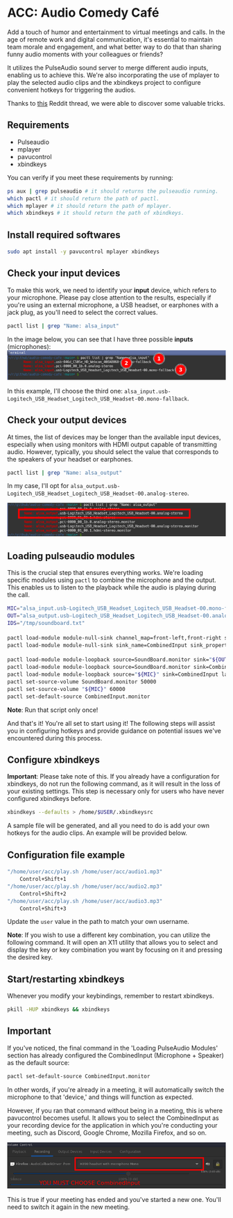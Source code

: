 # ACC: Audio Comedy Café

Add a touch of humor and entertainment to virtual meetings and calls. In the age of remote work and digital communication, it's essential to maintain team morale and engagement, and what better way to do that than sharing funny audio moments with your colleagues or friends?

It utilizes the PulseAudio sound server to merge different audio inputs, enabling us to achieve this. We're also incorporating the use of mplayer to play the selected audio clips and the xbindkeys project to configure convenient hotkeys for triggering the audios.

Thanks to [this](https://www.reddit.com/r/archlinux/comments/rlpaj9/pulseaudio_redirecting_audio_file_to_input) Reddit thread, we were able to discover some valuable tricks.

## Requirements
- Pulseaudio
- mplayer
- pavucontrol
- xbindkeys

You can verify if you meet these requirements by running:

```bash
ps aux | grep pulseaudio # it should returns the pulseaudio running.
which pactl # it should return the path of pactl.
which mplayer # it should return the path of mplayer.
which xbindkeys # it should return the path of xbindkeys.
```

## Install required softwares

```bash
sudo apt install -y pavucontrol mplayer xbindkeys
```


## Check your input devices

To make this work, we need to identify your **input** device, which refers to your microphone. Please pay close attention to the results, especially if you're using an external microphone, a USB headset, or earphones with a jack plug, as you'll need to select the correct values.

```bash
pactl list | grep "Name: alsa_input"
```

In the image below, you can see that I have three possible **inputs** (microphones):
![Alt text](image.png)

In this example, I'll choose the third one: `alsa_input.usb-Logitech_USB_Headset_Logitech_USB_Headset-00.mono-fallback`.

## Check your output devices

At times, the list of devices may be longer than the available input devices, especially when using monitors with HDMI output capable of transmitting audio. However, typically, you should select the value that corresponds to the speakers of your headset or earphones.


```bash
pactl list | grep "Name: alsa_output"
```

In my case, I'll opt for `alsa_output.usb-Logitech_USB_Headset_Logitech_USB_Headset-00.analog-stereo`.

![Alt text](image-1.png)

## Loading pulseaudio modules

This is the crucial step that ensures everything works. We're loading specific modules using `pactl` to combine the microphone and the output. This enables us to listen to the playback while the audio is playing during the call.


```bash
MIC="alsa_input.usb-Logitech_USB_Headset_Logitech_USB_Headset-00.mono-fallback"
OUT="alsa_output.usb-Logitech_USB_Headset_Logitech_USB_Headset-00.analog-stereo"
IDS="/tmp/soundboard.txt"

pactl load-module module-null-sink channel_map=front-left,front-right sink_name=SoundBoard >> "${IDS}"
pactl load-module module-null-sink sink_name=CombinedInput sink_properties=device.description="CombinedInput" >> "${IDS}"

pactl load-module module-loopback source=SoundBoard.monitor sink="${OUT}" latency_msec=1 >> "${IDS}"
pactl load-module module-loopback source=SoundBoard.monitor sink=CombinedInput latency_msec=1 >> "${IDS}"
pactl load-module module-loopback source="${MIC}" sink=CombinedInput latency_msec=1 >> "${IDS}"
pactl set-source-volume SoundBoard.monitor 50000
pactl set-source-volume "${MIC}" 60000
pactl set-default-source CombinedInput.monitor
```

**Note**: Run that script only once!

And that's it! You're all set to start using it! The following steps will assist you in configuring hotkeys and provide guidance on potential issues we've encountered during this process.

## Configure xbindkeys

**Important**: Please take note of this. If you already have a configuration for xbindkeys, do not run the following command, as it will result in the loss of your existing settings. This step is necessary only for users who have never configured xbindkeys before.

```bash
xbindkeys --defaults > /home/$USER/.xbindkeysrc
```

A sample file will be generated, and all you need to do is add your own hotkeys for the audio clips. An example will be provided below.


## Configuration file example

```bash
"/home/user/acc/play.sh /home/user/acc/audio1.mp3"
    Control+Shift+1
"/home/user/acc/play.sh /home/user/acc/audio2.mp3"
    Control+Shift+2
"/home/user/acc/play.sh /home/user/acc/audio3.mp3"
    Control+Shift+3
```

Update the `user` value in the path to match your own username.

**Note**: If you wish to use a different key combination, you can utilize the following command. It will open an X11 utility that allows you to select and display the key or key combination you want by focusing on it and pressing the desired key.


## Start/restarting xbindkeys

Whenever you modify your keybindings, remember to restart xbindkeys.

```bash
pkill -HUP xbindkeys && xbindkeys
```

## Important

If you've noticed, the final command in the 'Loading PulseAudio Modules' section has already configured the CombinedInput (Microphone + Speaker) as the default source:

```bash
pactl set-default-source CombinedInput.monitor
```

In other words, if you're already in a meeting, it will automatically switch the microphone to that 'device,' and things will function as expected.

However, if you ran that command without being in a meeting, this is where pavucontrol becomes useful. It allows you to select the CombinedInput as your recording device for the application in which you're conducting your meeting, such as Discord, Google Chrome, Mozilla Firefox, and so on.

![Alt text](image-2.png)

This is true if your meeting has ended and you've started a new one. You'll need to switch it again in the new meeting.

